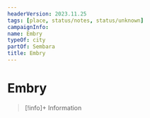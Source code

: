 ```yaml
---
headerVersion: 2023.11.25
tags: [place, status/notes, status/unknown]
campaignInfo:
name: Embry
typeOf: city
partOf: Sembara
title: Embry
---
```

# Embry
>[!info]+ Information  
>   
>> 

